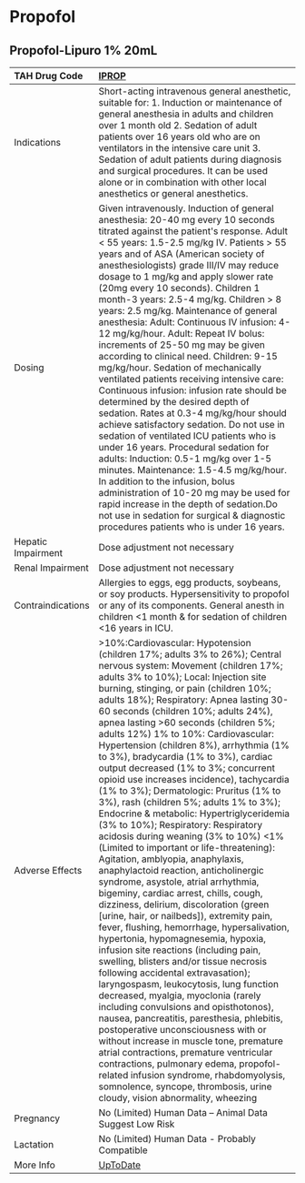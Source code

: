 # Propofol

## Propofol-Lipuro 1% 20mL

| TAH Drug Code      | [IPROP](https://www.tahsda.org.tw/drugs/hissearch.php?drug_code=IPROP)                                                                                                                                                                                                                                                                                                                                                                                                                                                                                                                                                                                                                                                                                                                                                                                                                                                                                                                                                                                                                                                                                                                                                                                                                                                                                                                                                                                                                                                                                                                                                                                                                                                                 |
|:-------------------|:---------------------------------------------------------------------------------------------------------------------------------------------------------------------------------------------------------------------------------------------------------------------------------------------------------------------------------------------------------------------------------------------------------------------------------------------------------------------------------------------------------------------------------------------------------------------------------------------------------------------------------------------------------------------------------------------------------------------------------------------------------------------------------------------------------------------------------------------------------------------------------------------------------------------------------------------------------------------------------------------------------------------------------------------------------------------------------------------------------------------------------------------------------------------------------------------------------------------------------------------------------------------------------------------------------------------------------------------------------------------------------------------------------------------------------------------------------------------------------------------------------------------------------------------------------------------------------------------------------------------------------------------------------------------------------------------------------------------------------------|
| Indications        | Short-acting intravenous general anesthetic, suitable for: 1. Induction or maintenance of general anesthesia in adults and children over 1 month old 2. Sedation of adult patients over 16 years old who are on ventilators in the intensive care unit 3. Sedation of adult patients during diagnosis and surgical procedures. It can be used alone or in combination with other local anesthetics or general anesthetics.                                                                                                                                                                                                                                                                                                                                                                                                                                                                                                                                                                                                                                                                                                                                                                                                                                                                                                                                                                                                                                                                                                                                                                                                                                                                                                             |
| Dosing             | Given intravenously. Induction of general anesthesia: 20-40 mg every 10 seconds titrated against the patient's response. Adult < 55 years: 1.5-2.5 mg/kg IV. Patients > 55 years and of ASA (American society of anesthesiologists) grade III/IV may reduce dosage to 1 mg/kg and apply slower rate (20mg every 10 seconds). Children 1 month-3 years: 2.5-4 mg/kg. Children > 8 years: 2.5 mg/kg. Maintenance of general anesthesia: Adult: Continuous IV infusion: 4-12 mg/kg/hour. Adult: Repeat IV bolus: increments of 25-50 mg may be given according to clinical need. Children: 9-15 mg/kg/hour. Sedation of mechanically ventilated patients receiving intensive care: Continuous infusion: infusion rate should be determined by the desired depth of sedation. Rates at 0.3-4 mg/kg/hour should achieve satisfactory sedation. Do not use in sedation of ventilated ICU patients who is under 16 years. Procedural sedation for adults: Induction: 0.5-1 mg/kg over 1-5 minutes. Maintenance: 1.5-4.5 mg/kg/hour. In addition to the infusion, bolus administration of 10-20 mg may be used for rapid increase in the depth of sedation.Do not use in sedation for surgical & diagnostic procedures patients who is under 16 years.                                                                                                                                                                                                                                                                                                                                                                                                                                                                                         |
| Hepatic Impairment | Dose adjustment not necessary                                                                                                                                                                                                                                                                                                                                                                                                                                                                                                                                                                                                                                                                                                                                                                                                                                                                                                                                                                                                                                                                                                                                                                                                                                                                                                                                                                                                                                                                                                                                                                                                                                                                                                          |
| Renal Impairment   | Dose adjustment not necessary                                                                                                                                                                                                                                                                                                                                                                                                                                                                                                                                                                                                                                                                                                                                                                                                                                                                                                                                                                                                                                                                                                                                                                                                                                                                                                                                                                                                                                                                                                                                                                                                                                                                                                          |
| Contraindications  | Allergies to eggs, egg products, soybeans, or soy products. Hypersensitivity to propofol or any of its components. General anesth in children <1 month & for sedation of children <16 years in ICU.                                                                                                                                                                                                                                                                                                                                                                                                                                                                                                                                                                                                                                                                                                                                                                                                                                                                                                                                                                                                                                                                                                                                                                                                                                                                                                                                                                                                                                                                                                                                    |
| Adverse Effects    | >10%:Cardiovascular: Hypotension (children 17%; adults 3% to 26%); Central nervous system: Movement (children 17%; adults 3% to 10%); Local: Injection site burning, stinging, or pain (children 10%; adults 18%); Respiratory: Apnea lasting 30-60 seconds (children 10%; adults 24%), apnea lasting >60 seconds (children 5%; adults 12%) 1% to 10%: Cardiovascular: Hypertension (children 8%), arrhythmia (1% to 3%), bradycardia (1% to 3%), cardiac output decreased (1% to 3%; concurrent opioid use increases incidence), tachycardia (1% to 3%); Dermatologic: Pruritus (1% to 3%), rash (children 5%; adults 1% to 3%); Endocrine & metabolic: Hypertriglyceridemia (3% to 10%); Respiratory: Respiratory acidosis during weaning (3% to 10%) <1% (Limited to important or life-threatening): Agitation, amblyopia, anaphylaxis, anaphylactoid reaction, anticholinergic syndrome, asystole, atrial arrhythmia, bigeminy, cardiac arrest, chills, cough, dizziness, delirium, discoloration (green [urine, hair, or nailbeds]), extremity pain, fever, flushing, hemorrhage, hypersalivation, hypertonia, hypomagnesemia, hypoxia, infusion site reactions (including pain, swelling, blisters and/or tissue necrosis following accidental extravasation); laryngospasm, leukocytosis, lung function decreased, myalgia, myoclonia (rarely including convulsions and opisthotonos), nausea, pancreatitis, paresthesia, phlebitis, postoperative unconsciousness with or without increase in muscle tone, premature atrial contractions, premature ventricular contractions, pulmonary edema, propofol-related infusion syndrome, rhabdomyolysis, somnolence, syncope, thrombosis, urine cloudy, vision abnormality, wheezing |
| Pregnancy          | No (Limited) Human Data – Animal Data Suggest Low Risk                                                                                                                                                                                                                                                                                                                                                                                                                                                                                                                                                                                                                                                                                                                                                                                                                                                                                                                                                                                                                                                                                                                                                                                                                                                                                                                                                                                                                                                                                                                                                                                                                                                                                 |
| Lactation          | No (Limited) Human Data - Probably Compatible                                                                                                                                                                                                                                                                                                                                                                                                                                                                                                                                                                                                                                                                                                                                                                                                                                                                                                                                                                                                                                                                                                                                                                                                                                                                                                                                                                                                                                                                                                                                                                                                                                                                                          |
| More Info          | [UpToDate](https://www.uptodate.com/contents/propofol-drug-information)                                                                                                                                                                                                                                                                                                                                                                                                                                                                                                                                                                                                                                                                                                                                                                                                                                                                                                                                                                                                                                                                                                                                                                                                                                                                                                                                                                                                                                                                                                                                                                                                                                                                |

